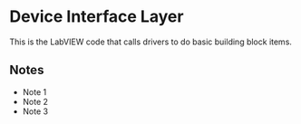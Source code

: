 # Device Interface Layer
This is the LabVIEW code that calls drivers to do basic building block items.

## Notes
* Note 1
* Note 2
* Note 3